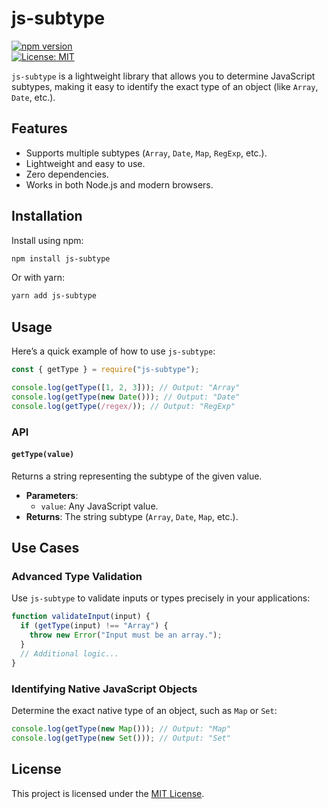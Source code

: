 # js-subtype

[![npm version](https://badge.fury.io/js/js-subtype.svg)](https://badge.fury.io/js/js-subtype)  
[![License: MIT](https://img.shields.io/badge/License-MIT-blue.svg)](LICENSE)

`js-subtype` is a lightweight library that allows you to determine JavaScript subtypes, making it easy to identify the exact type of an object (like `Array`, `Date`, etc.).

## Features

- Supports multiple subtypes (`Array`, `Date`, `Map`, `RegExp`, etc.).
- Lightweight and easy to use.
- Zero dependencies.
- Works in both Node.js and modern browsers.

## Installation

Install using npm:

```bash
npm install js-subtype
```

Or with yarn:

```bash
yarn add js-subtype
```

## Usage

Here’s a quick example of how to use `js-subtype`:

```javascript
const { getType } = require("js-subtype");

console.log(getType([1, 2, 3])); // Output: "Array"
console.log(getType(new Date())); // Output: "Date"
console.log(getType(/regex/)); // Output: "RegExp"
```

### API

#### `getType(value)`

Returns a string representing the subtype of the given value.

- **Parameters**:
  - `value`: Any JavaScript value.
- **Returns**: The string subtype (`Array`, `Date`, `Map`, etc.).

## Use Cases

### Advanced Type Validation

Use `js-subtype` to validate inputs or types precisely in your applications:

```javascript
function validateInput(input) {
  if (getType(input) !== "Array") {
    throw new Error("Input must be an array.");
  }
  // Additional logic...
}
```

### Identifying Native JavaScript Objects

Determine the exact native type of an object, such as `Map` or `Set`:

```javascript
console.log(getType(new Map())); // Output: "Map"
console.log(getType(new Set())); // Output: "Set"
```


## License

This project is licensed under the [MIT License](LICENSE).
